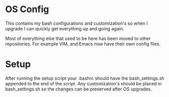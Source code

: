 OS Config
============
This contains my bash configurations and customization's so when
I upgrade I can quickly get everything up and going again.

Most of everything else that used to be here has been moved to
other repositories. For example VIM, and Emacs now have their
own config files.

Setup
==============
After running the setup script your .bashrc should have
the bash_settings.sh appended to the end of the script.
Any customization's should be placed in bash_settings.sh
so the changes can be preserved after OS upgrades.
